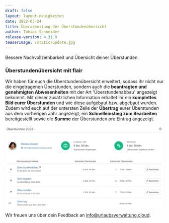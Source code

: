 ```yaml
---
draft: false
layout: layout-neuigkeiten
date: 2022-03-24
title: Überarbeitung der Überstundenübersicht
author: Tobias Schneider
release-version: 4.31.0
teaserImage: /static/update.jpg
---
```


Bessere Nachvollziehbarkeit und Übersicht deiner Überstunden

<!-- more -->

### Überstundenübersicht mit flair

Wir haben für euch die Überstundenübersicht erweitert, sodass ihr nicht nur die eingetragenen Überstunden, sondern auch 
die **beantragten und genehmigten Abwesenheiten** mit der Art 'Überstundenabbau' angezeigt bekommt. Mit dieser zusätzlichen
Information erhaltet ihr ein **komplettes Bild eurer Überstunden** und wie diese aufgebaut bzw. abgebaut wurden.
Zudem wird euch auf der untersten Zeile der **Übertrag** eurer Überstunden aus dem vorherigen Jahr angezeigt,
ein **Schnelleinstieg zum Bearbeiten** bereitgestellt sowie die **Summe** der Überstunden pro Eintrag angezeigt. 

<picture>
    <source srcset="overtime-overview.avif" type="image/avif" />
    <img
      src="overtime-overview.png"
      alt="Urlaubsverwaltung neue Überstundenübersicht"
      decoding="async"
      loading="lazy"
      class="rounded-lg"
    />
</picture>

Wir freuen uns über dein Feedback an <a href="mailto:info@urlaubsverwaltung.cloud?subject=Feedback">info@urlaubsverwaltung.cloud</a>.





